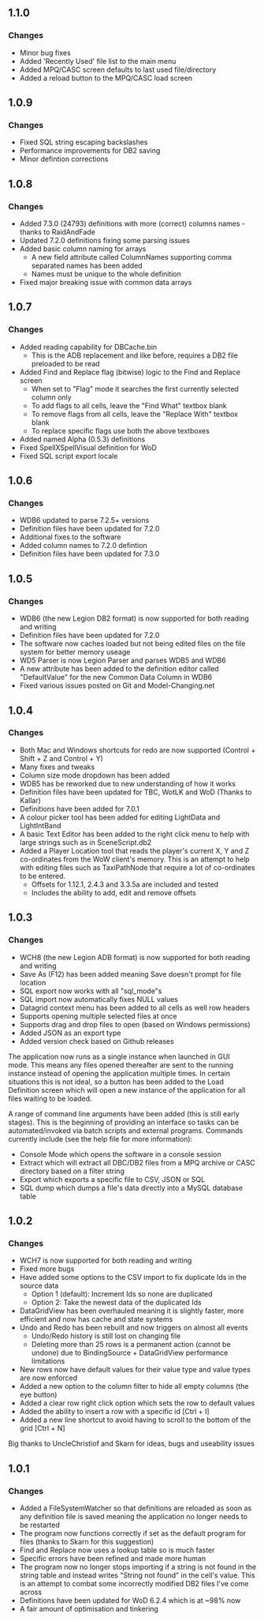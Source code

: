 ## 1.1.0

### Changes
* Minor bug fixes
* Added 'Recently Used' file list to the main menu
* Added MPQ/CASC screen defaults to last used file/directory
* Added a reload button to the MPQ/CASC load screen


## 1.0.9

### Changes
* Fixed SQL string escaping backslashes
* Performance improvements for DB2 saving
* Minor defintion corrections

## 1.0.8

### Changes
* Added 7.3.0 (24793) definitions with more (correct) columns names - thanks to RaidAndFade
* Updated 7.2.0 definitions fixing some parsing issues
* Added basic column naming for arrays
	* A new field attribute called ColumnNames supporting comma separated names has been added
	* Names must be unique to the whole definition
* Fixed major breaking issue with common data arrays

## 1.0.7

### Changes
* Added reading capability for DBCache.bin
	* This is the ADB replacement and like before, requires a DB2 file preloaded to be read
* Added Find and Replace flag (bitwise) logic to the Find and Replace screen
	* When set to "Flag" mode it searches the first currently selected column only
	* To add flags to all cells, leave the "Find What" textbox blank
	* To remove flags from all cells, leave the "Replace With" textbox blank
	* To replace specific flags use both the above textboxes
* Added named Alpha (0.5.3) definitions
* Fixed SpellXSpellVisual definition for WoD
* Fixed SQL script export locale

## 1.0.6

### Changes
* WDB6 updated to parse 7.2.5+ versions
* Definition files have been updated for 7.2.0
* Additional fixes to the software
* Added column names to 7.2.0 defintion
* Definition files have been updated for 7.3.0

## 1.0.5

### Changes
* WDB6 (the new Legion DB2 format) is now supported for both reading and writing
* Definition files have been updated for 7.2.0
* The software now caches loaded but not being edited files on the file system for better memory useage
* WD5 Parser is now Legion Parser and parses WDB5 and WDB6
* A new attribute has been added to the definition editor called "DefaultValue" for the new Common Data Column in WDB6
* Fixed various issues posted on Git and Model-Changing.net

## 1.0.4

### Changes
* Both Mac and Windows shortcuts for redo are now supported (Control + Shift + Z and Control + Y)
* Many fixes and tweaks
* Column size mode dropdown has been added
* WDB5 has be reworked due to new understanding of how it works
* Definition files have been updated for TBC, WotLK and WoD (Thanks to Kallar)
* Definitions have been added for 7.0.1
* A colour picker tool has been added for editing LightData and LightIntBand
* A basic Text Editor has been added to the right click menu to help with large strings such as in SceneScript.db2
* Added a Player Location tool that reads the player's current X, Y and Z co-ordinates from the WoW client's memory. This is an attempt to help with editing files such as TaxiPathNode that require a lot of co-ordinates to be entered.
   * Offsets for 1.12.1, 2.4.3 and 3.3.5a are included and tested
   * Includes the ability to add, edit and remove offsets


## 1.0.3

### Changes
* WCH8 (the new Legion ADB format) is now supported for both reading and writing
* Save As (F12) has been added meaning Save doesn't prompt for file location
* SQL export now works with all "sql_mode"s
* SQL import now automatically fixes NULL values
* Datagrid context menu has been added to all cells as well row headers
* Supports opening multiple selected files at once
* Supports drag and drop files to open (based on Windows permissions)
* Added JSON as an export type
* Added version check based on Github releases

The application now runs as a single instance when launched in GUI mode. This means any files opened thereafter are sent to the running instance instead of opening the application multiple times. In certain situations this is not ideal, so a button has been added to the Load Definition screen which will open a new instance of the application for all files waiting to be loaded.

A range of command line arguments have been added (this is still early stages). This is the beginning of providing an interface so tasks can be automated/invoked via batch scripts and external programs.
Commands currently include (see the help file for more information):
* Console Mode which opens the software in a console session
* Extract which will extract all DBC/DB2 files from a MPQ archive or CASC directory based on a filter string
* Export which exports a specific file to CSV, JSON or SQL
* SQL dump which dumps a file's data directly into a MySQL database table

## 1.0.2

### Changes
* WCH7 is now supported for both reading and writing
* Fixed more bugs
* Have added some options to the CSV import to fix duplicate Ids in the source data
   * Option 1 (default): Increment Ids so none are duplicated
   * Option 2: Take the newest data of the duplicated Ids
* DataGridView has been overhauled meaning it is slightly faster, more efficient and now has cache and state systems
* Undo and Redo has been rebuilt and now triggers on almost all events
   * Undo/Redo history is still lost on changing file
   * Deleting more than 25 rows is a permanent action (cannot be undone) due to BindingSource + DataGridView performance limitations
* New rows now have default values for their value type and value types are now enforced
* Added a new option to the column filter to hide all empty columns (the eye button)
* Added a clear row right click option which sets the row to default values
* Added the ability to insert a row with a specific id [Ctrl + I]
* Added a new line shortcut to avoid having to scroll to the bottom of the grid [Ctrl + N]

Big thanks to UncleChristiof and Skarn for ideas, bugs and useability issues

## 1.0.1

### Changes
* Added a FileSystemWatcher so that definitions are reloaded as soon as any definition file is saved meaning the application no longer needs to be restarted
* The program now functions correctly if set as the default program for files (thanks to Skarn for this suggestion)
* Find and Replace now uses a lookup table so is much faster
* Specific errors have been refined and made more human
* The program now no longer stops importing if a string is not found in the string table and instead writes "String not found" in the cell's value. This is an attempt to combat some incorrectly modified DB2 files I've come across
* Definitions have been updated for WoD 6.2.4 which is at ~98% now
* A fair amount of optimisation and tinkering
